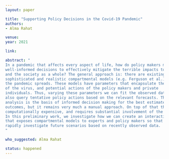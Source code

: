 ```yaml
---
layout: paper

title: "Supporting Policy Decisions in the Covid-19 Pandemic"
authors:
- Alma Rahat

venue: 
year: 2021

link: 

abstract: "
In a pandemic that affects every aspect of life, how do policy makers make
well-informed decisions to effectively mitigate the terrible impacts to life
and the society as a whole? The general approach is: there are existing
sophisticated and realistic compartmental models (e.g. Ferguson et al.) of how
the pandemic spreads. These models have parameters that encapsulate the nature
of the virus, and potential actions of the policy makers and private
individuals. Thus, varying these parameters we can fit the observed data, and
also query tentative policy actions based on the relevant forecasts. This
analysis is the basis of informed decision making for the best estimated
outcomes, but it remains very much a manual approach. On top of that this is
computationally expensive, and requires substantial involvement of the experts.
In this preliminary work, we investigate how we can create an interactive tool
that exposes compartmental models to experts and policy makers so that they can
rapidly investigate future scenarios based on recently observed data.
"

who_suggested: Alma Rahat

status: happened
---
```

